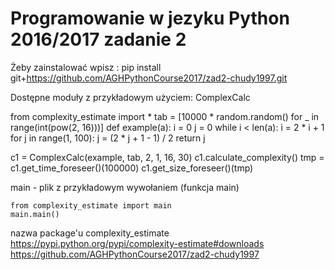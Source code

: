 # Programowanie w jezyku Python 2016/2017 zadanie 2

Żeby zainstalować wpisz : pip install git+https://github.com/AGHPythonCourse2017/zad2-chudy1997.git

Dostępne moduły z przykładowym użyciem:
  ComplexCalc
  

from complexity_estimate import *
tab = [10000 * random.random() for _ in range(int(pow(2, 16)))]
def example(a):
  i = 0
  j = 0
  while i < len(a):
      i = 2 * i + 1
      for j in range(1, 100):
          j = (2 * j + 1 - 1) / 2
  return j
 
c1 = ComplexCalc(example, tab, 2, 1, 16, 30)
c1.calculate_complexity()
tmp = c1.get_time_foreseer()(100000)
c1.get_size_foreseer()(tmp)
    
  main - plik z przykładowym wywołaniem (funkcja main) 
  
    from complexity_estimate import main
    main.main()
  


nazwa package'u complexity_estimate
https://pypi.python.org/pypi/complexity-estimate#downloads
https://github.com/AGHPythonCourse2017/zad2-chudy1997
